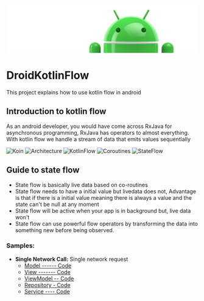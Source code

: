 ![TestDrivenDevelopmentInAndroid](documentation/images/Logo-new.png)

# DroidKotlinFlow
This project explains how to use kotlin flow in android 

## Introduction to kotlin flow 
As an android developer, you would have come across RxJava for asynchronous programming, RxJava has operators to almost everything. With kotlin flow we handle a stream of data that emits values sequentially 



![Koin](https://img.shields.io/badge/Koin-Dependency%20Injection-orange)
![Architecture](https://img.shields.io/badge/MVVM-Architecture-red)
![KotlinFlow](https://img.shields.io/badge/KotlinFlow-API-yellowgreen)
![Coroutines](https://img.shields.io/badge/Coroutines-API-green)
![StateFlow](https://img.shields.io/badge/StateFlow-API-green)


## Guide to state flow 
* State flow is basically live data based on co-routines
* State flow needs to have a initial value but livedata does not, Advantage is that if there is a initial value meaning there is always a value and the state can't be null at any moment
* State flow will be active when your app is in background but, live data won't
* State flow can use powerful flow operators by transforming the data into something new before being observed. 


### Samples:
* **Single Network Call:**  Single network request
    * [Model ------ Code](app/src/main/java/com/demo/flow/viewmodels/SingleNetworkCallViewModel.kt)
    * [View ------- Code](app/src/main/java/com/demo/flow/view/fragments/SingleNetworkCallFragment.kt)
    * [ViewModel -- Code](app/src/main/java/com/demo/flow/viewmodels/SingleNetworkCallViewModel.kt)
    * [Repository - Code](app/src/main/java/com/demo/flow/network/repository/PlaylistRepository.kt)
    * [Service ---- Code](app/src/main/java/com/demo/flow/network/services/PlayListService.kt)